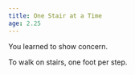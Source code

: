 ```yaml
---
title: One Stair at a Time
age: 2.25
---
```

You learned to show concern. <Mod stat="CHA"></Mod>

To walk on stairs, one foot per step. <Mod stat="DEX"></Mod>
